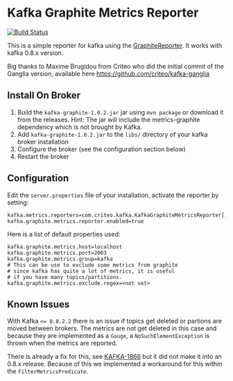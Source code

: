Kafka Graphite Metrics Reporter
==============================

[![Build Status](https://travis-ci.org/emetriq/kafka-graphite.svg)](https://travis-ci.org/emetriq/kafka-graphite)

This is a simple reporter for kafka using the 
[GraphiteReporter](https://dropwizard.github.io/metrics/2.2.0/apidocs/com/yammer/metrics/reporting/GraphiteReporter.html). It works with
kafka 0.8.x version.

Big thanks to Maxime Brugidou from Criteo who did the initial commit of the Ganglia version,
available here https://github.com/criteo/kafka-ganglia

Install On Broker
------------

1. Build the `kafka-graphite-1.0.2.jar` jar using `mvn package` or download it from the releases.
   Hint: The jar will include the metrics-graphite dependency
   which is not brought by Kafka.
2. Add `kafka-graphite-1.0.2.jar` to the `libs/` directory of your kafka broker installation
3. Configure the broker (see the configuration section below)
4. Restart the broker

Configuration
------------

Edit the `server.properties` file of your installation, activate the reporter by setting:

    kafka.metrics.reporters=com.criteo.kafka.KafkaGraphiteMetricsReporter[,kafka.metrics.KafkaCSVMetricsReporter[,....]]
    kafka.graphite.metrics.reporter.enabled=true

Here is a list of default properties used:

    kafka.graphite.metrics.host=localhost
    kafka.graphite.metrics.port=2003
    kafka.graphite.metrics.group=kafka
    # This can be use to exclude some metrics from graphite 
    # since kafka has quite a lot of metrics, it is useful
    # if you have many topics/partitions.
    kafka.graphite.metrics.exclude.regex=<not set>


Known Issues
----------

With Kafka  `<= 0.8.2.2` there is an issue if topics get deleted or partions are moved between brokers.
The metrics are not get deleted in this case and because they are implemented as a `Gauge`, a `NoSuchElementException`
is thrown when the metrics are reported.

There is already a fix for this, see [KAFKA-1866](https://issues.apache.org/jira/browse/KAFKA-1866) but it did not make
it into an 0.8.x release. Because of this we implemented a workaround for this within the `FilterMetricsPredicate`.
